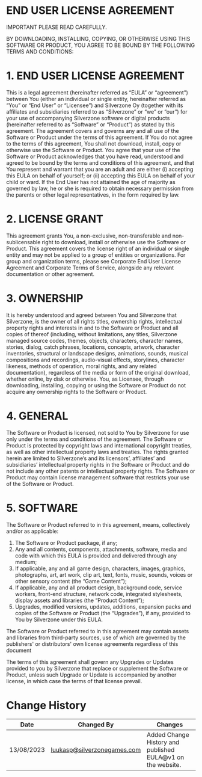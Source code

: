# END USER LICENSE AGREEMENT
IMPORTANT PLEASE READ CAREFULLY.

BY DOWNLOADING, INSTALLING, COPYING, OR OTHERWISE USING THIS SOFTWARE OR PRODUCT, YOU AGREE TO BE BOUND BY THE FOLLOWING TERMS AND CONDITIONS:
# 1. END USER LICENSE AGREEMENT
This is a legal agreement (hereinafter referred as “EULA” or “agreement”) between You (either an individual or single entity, hereinafter referred as “You” or “End User” or “Licensee”) and Silverzone Oy (together with its affiliates and subsidiaries referred to as “Silverzone” or “we” or “our”) for your use of accompanying Silverzone software or digital products (hereinafter referred to as “Software” or “Product”) as stated by this agreement. The agreement covers and governs any and all use of the Software or Product under the terms of this agreement. If You do not agree to the terms of this agreement, You shall not download, install, copy or otherwise use the Software or Product. You agree that your use of the Software or Product acknowledges that you have read, understood and agreed to be bound by the terms and conditions of this agreement, and that You represent and warrant that you are an adult and are either (i) accepting this EULA on behalf of yourself; or (ii) accepting this EULA on behalf of your child or ward. If the End User has not attained the age of majority as governed by law, he or she is required to obtain necessary permission from the parents or other legal representatives, in the form required by law.

# 2. LICENSE GRANT
This agreement grants You, a non-exclusive, non-transferable and non-sublicensable right to download, install or otherwise use the Software or Product. This agreement covers the license right of an individual or single entity and may not be applied to a group of entities or organizations. For group and organization terms, please see Corporate End User License Agreement and Corporate Terms of Service, alongside any relevant documentation or other agreement.

# 3. OWNERSHIP
It is hereby understood and agreed between You and Silverzone that Silverzone, is the owner of all rights titles, ownership rights, intellectual property rights and interests in and to the Software or Product and all copies of thereof (including, without limitations, any titles, Silverzone managed source codes, themes, objects, characters, character names, stories, dialog, catch phrases, locations, concepts, artwork, character inventories, structural or landscape designs, animations, sounds, musical compositions and recordings, audio-visual effects, storylines, character likeness, methods of operation, moral rights, and any related documentation), regardless of the media or form of the original download, whether online, by disk or otherwise. You, as Licensee, through downloading, installing, copying or using the Software or Product do not acquire any ownership rights to the Software or Product.

# 4. GENERAL
The Software or Product is licensed, not sold to You by Silverzone for use only under the terms and conditions of the agreement. The Software or Product is protected by copyright laws and international copyright treaties, as well as other intellectual property laws and treaties. The rights granted herein are limited to SIlverzone’s and its licensors’, affiliates’ and subsidiaries’ intellectual property rights in the Software or Product and do not include any other patents or intellectual property rights. The Software or Product may contain license management software that restricts your use of the Software or Product.

# 5. SOFTWARE
The Software or Product referred to in this agreement, means, collectively and/or as applicable:

1. The Software or Product package, if any;
2. Any and all contents, components, attachments, software, media and code with which this EULA is provided and delivered through any medium;
3. If applicable, any and all game design, characters, images, graphics, photographs, art, art work, clip art, text, fonts, music, sounds, voices or other sensory content (the “Game Content”);
4. If applicable, any and all product design, background code, service workers, front-end structure, network code, integrated stylesheets, display assets and libraries (the “Product Content”);
5. Upgrades, modified versions, updates, additions, expansion packs and copies of the Software or Product (the “Upgrades”), if any, provided to You by Silverzone under this EULA.

The Software or Product referred to in this agreement may contain assets and libraries from third-party sources, use of which are governed by the publishers' or distributors' own license agreements regardless of this document

The terms of this agreement shall govern any Upgrades or Updates provided to you by Silverzone that replace or supplement the Software or Product, unless such Upgrade or Update is accompanied by another license, in which case the terms of that license prevail.

# Change History
| Date | Changed By | Changes |
|------|------------|---------|
| 13/08/2023 | luukasp@silverzonegames.com | Added Change History and published EULA@v1 on the website. |
